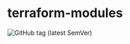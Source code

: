 # terraform-modules

![GitHub tag (latest SemVer)](https://img.shields.io/github/v/tag/elastic-infra/terraform-modules)
